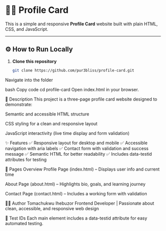 # 🧑‍💻 Profile Card

This is a simple and responsive **Profile Card** website built with plain HTML, CSS, and JavaScript.

---

## ⚙️ How to Run Locally

1. **Clone this repository**
   ```bash
   git clone https://github.com/pur3bliss/profile-card.git
Navigate into the folder

bash
Copy code
cd profile-card
Open index.html in your browser.

📖 Description
This project is a three-page profile card website designed to demonstrate:

Semantic and accessible HTML structure

CSS styling for a clean and responsive layout

JavaScript interactivity (live time display and form validation)

✨ Features
✅ Responsive layout for desktop and mobile
✅ Accessible navigation with aria labels
✅ Contact form with validation and success message
✅ Semantic HTML for better readability
✅ Includes data-testid attributes for testing

🧠 Pages Overview
Profile Page (index.html) – Displays user info and current time

About Page (about.html) – Highlights bio, goals, and learning journey

Contact Page (contact.html) – Includes a working form with validation

👨‍💻 Author
Tomachukwu Ihebuzor
Frontend Developer | Passionate about clean, accessible, and responsive web design

🧩 Test IDs
Each main element includes a data-testid attribute for easy automated testing.

